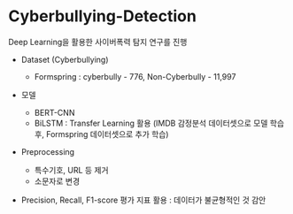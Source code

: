 # Cyberbullying-Detection

Deep Learning을 활용한 사이버폭력 탐지 연구를 진행

* Dataset (Cyberbullying)
  - Formspring : cyberbully - 776, Non-Cyberbully - 11,997

* 모델 
  - BERT-CNN
  - BiLSTM : Transfer Learning 활용 (IMDB 감정분석 데이터셋으로 모델 학습 후, Formspring 데이터셋으로 추가 학습)

* Preprocessing 
  - 특수기호, URL 등 제거
  - 소문자로 변경

* Precision, Recall, F1-score 평가 지표 활용 : 데이터가 불균형적인 것 감안


  
